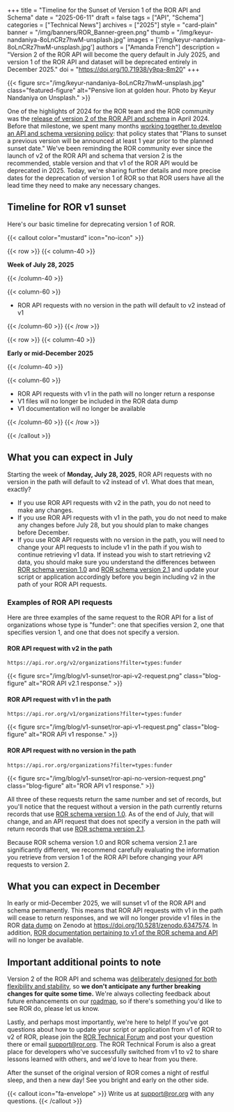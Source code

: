 +++
title = "Timeline for the Sunset of Version 1 of the ROR API and Schema"
date = "2025-06-11"
draft = false
tags = ["API", "Schema"]
categories = ["Technical News"]
archives = ["2025"]
style = "card-plain"
banner = "/img/banners/ROR_Banner-green.png"
thumb = "/img/keyur-nandaniya-8oLnCRz7hwM-unsplash.jpg"
images = ['/img/keyur-nandaniya-8oLnCRz7hwM-unsplash.jpg']
authors = ["Amanda French"]
description = "Version 2 of the ROR API will become the query default in July 2025, and version 1 of the ROR API and dataset will be deprecated entirely in December 2025."
doi = "https://doi.org/10.71938/y9pa-8m20"
+++

{{< figure src="/img/keyur-nandaniya-8oLnCRz7hwM-unsplash.jpg" class="featured-figure" alt="Pensive lion at golden hour. Photo by Keyur Nandaniya on Unsplash." >}}

One of the highlights of 2024 for the ROR team and the ROR community was the [release of version 2 of the ROR API and schema](/blog/2024-04-15-announcing-ror-v2/) in April 2024. Before that milestone, we spent many months [working together to develop an API and schema versioning policy](https://ror.readme.io/docs/feedback-docs#handling-schema-and-api-versioning-in-ror): that policy states that "Plans to sunset a previous version will be announced at least 1 year prior to the planned sunset date." We've been reminding the ROR community ever since the launch of v2 of the ROR API and schema that version 2 is the recommended, stable version and that v1 of the ROR API would be deprecated in 2025. Today, we're sharing further details and more precise dates for the deprecation of version 1 of ROR so that ROR users have all the lead time they need to make any necessary changes. 

## Timeline for ROR v1 sunset

Here's our basic timeline for deprecating version 1 of ROR. 

{{< callout color="mustard" icon="no-icon" >}}

{{< row >}}
{{< column-40 >}}

**Week of July 28, 2025**

{{< /column-40 >}}

{{< column-60 >}}

* ROR API requests with no version in the path will default to v2 instead of v1

{{< /column-60 >}}
{{< /row >}}

{{< row >}}
{{< column-40 >}}

**Early or mid-December 2025**

{{< /column-40 >}}

{{< column-60 >}}

* ROR API requests with v1 in the path will no longer return a response
* V1 files will no longer be included in the ROR data dump
* V1 documentation will no longer be available

{{< /column-60 >}}
{{< /row >}}

{{< /callout >}}

## What you can expect in July

Starting the week of **Monday, July 28, 2025**, ROR API requests with no version in the path will default to v2 instead of v1. What does that mean, exactly? 

* If you use ROR API requests with v2 in the path, you do not need to make any changes. 
* If you use ROR API requests with v1 in the path, you do not need to make any changes before July 28, but you should plan to make changes before December.
* If you use ROR API requests with no version in the path, you will need to change your API requests to include v1 in the path if you wish to continue retrieving v1 data. If instead you wish to start retrieving v2 data, you should make sure you understand the differences between [ROR schema version 1.0](https://ror.readme.io/v1/docs/ror-data-structure) and [ROR schema version 2.1](https://ror.readme.io/v2/docs/ror-data-structure) and update your script or application accordingly before you begin including v2 in the path of your ROR API requests. 

### Examples of ROR API requests

Here are three examples of the same request to the ROR API for a list of organizations whose type is "funder": one that specifies version 2, one that specifies version 1, and one that does not specify a version.

#### ROR API request with v2 in the path

`https://api.ror.org/v2/organizations?filter=types:funder`

{{< figure src="/img/blog/v1-sunset/ror-api-v2-request.png" class="blog-figure" alt="ROR API v2.1 response." >}}

#### ROR API request with v1 in the path

`https://api.ror.org/v1/organizations?filter=types:funder`

{{< figure src="/img/blog/v1-sunset/ror-api-v1-request.png" class="blog-figure" alt="ROR API v1 response." >}}

#### ROR API request with no version in the path 

`https://api.ror.org/organizations?filter=types:funder`

{{< figure src="/img/blog/v1-sunset/ror-api-no-version-request.png" class="blog-figure" alt="ROR API v1 response." >}}

All three of these requests return the same number and set of records, but you'll notice that the request without a version in the path currently returns records that use [ROR schema version 1.0](https://ror.readme.io/v1/docs/ror-data-structure). As of the end of July, that will change, and an API request that does not specify a version in the path will return records that use [ROR schema version 2.1](https://ror.readme.io/v2/docs/ror-data-structure).

Because ROR schema version 1.0 and ROR schema version 2.1 are significantly different, we recommend carefully evaluating the information you retrieve from version 1 of the ROR API before changing your API requests to version 2. 

## What you can expect in December

In early or mid-December 2025, we will sunset v1 of the ROR API and schema permanently. This means that ROR API requests with v1 in the path will cease to return responses, and we will no longer provide v1 files in the ROR [data dump](https://ror.readme.io/docs/data-dump) on Zenodo at https://doi.org/10.5281/zenodo.6347574. In addition, [ROR documentation pertaining to v1 of the ROR schema and API](https://ror.readme.io/v1/) will no longer be available. 

## Important additional points to note

Version 2 of the ROR API and schema was [deliberately designed for both flexibility and stability](https://ror.readme.io/docs/feedback-docs#ror-schema-v20), so **we don't anticipate any further breaking changes for quite some time.** We're always collecting feedback about future enhancements on our [roadmap](https://github.com/ror-community/ror-roadmap/), so if there's something you'd like to see ROR do, please let us know.

Lastly, and perhaps most importantly, we're here to help! If you've got questions about how to update your script or application from v1 of ROR to v2 of ROR, please join the [ROR Technical Forum](https://groups.google.com/a/ror.org/g/ror-tech) and post your question there or email support@ror.org. The ROR Technical Forum is also a great place for developers who've successfully switched from v1 to v2 to share lessons learned with others, and we'd love to hear from you there. 

After the sunset of the original version of ROR comes a night of restful sleep, and then a new day! See you bright and early on the other side. 

{{< callout icon="fa-envelope" >}}
Write us at support@ror.org with any questions.
{{< /callout >}}
